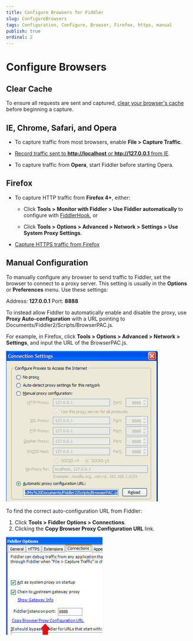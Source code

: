 ```yaml
---
title: Configure Browsers for Fiddler
slug: ConfigureBrowsers
tags: Configuration, Configure, Browser, Firefox, https, manual
publish: true
ordinal: 2
---
```


Configure Browsers
==================

Clear Cache
-----------

To ensure all requests are sent and captured, [clear your browser's cache][7] before beginning a capture.

IE, Chrome, Safari, and Opera
-----------------------------
+ To capture traffic from most browsers, enable **File > Capture Traffic**. 

+ [Record traffic sent to **http://localhost** or **htp://127.0.0.1** from IE][6].

+ To capture traffic from **Opera**, start Fiddler before starting Opera.

Firefox
-------

+ To capture HTTP traffic from **Firefox 4+**, either:

  + Click **Tools > Monitor with Fiddler > Use Fiddler automatically** to configure with [FiddlerHook][8], or

  + Click **Tools > Options > Advanced > Network > Settings > Use System Proxy Settings**. 

+ [Capture HTTPS traffic from Firefox][9]

Manual Configuration
--------------------

To manually configure any browser to send traffic to Fiddler, set the browser to connect to a proxy server. This setting is usually in the **Options** or **Preferences** menu. Use these settings:

Address: **127.0.0.1**
Port: **8888**

To instead allow Fiddler to automatically enable and disable the proxy, use **Proxy Auto-configuration** with a URL pointing to Documents/Fiddler2/Scripts/BrowserPAC.js.

For example, in Firefox, click **Tools > Options > Advanced > Network > Settings**, and input the URL of the BrowserPAC.js.

![Automatic proxy configuration URL][4]

To find the correct auto-configuration URL from Fiddler:

1. Click **Tools > Fiddler Options > Connections**.
2. Clicking the **Copy Browser Proxy Configuration URL** link.

![Copy Auto-Correct URL][5]


[1]: ../../images/ConfigureBrowsers/ExportRootCertificateToDesktop.png
[2]: ../../images/ConfigureBrowsers/ImportCertificate.png
[3]: ../../images/ConfigureBrowsers/TrustThisCAToIdentifyWebsites.png
[4]: ../../images/ConfigureBrowsers/BrowserPAC.png
[5]: ../../images/ConfigureBrowsers/CopyAutoCorrectURL.jpg
[6]: ./MonitorLocalTraffic
[7]: http://www.wikihow.com/Clear-Your-Browser's-Cache
[8]: ../../KnowledgeBase/FiddlerHook
[9]: ./FirefoxHTTPS
